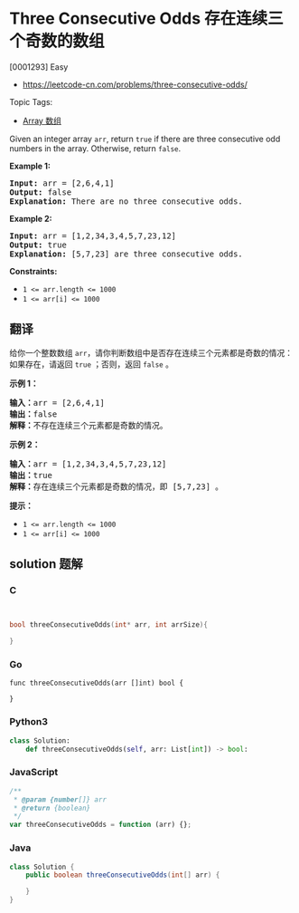# Three Consecutive Odds 存在连续三个奇数的数组

[0001293] Easy

- https://leetcode-cn.com/problems/three-consecutive-odds/

Topic Tags:

- [Array 数组](https://leetcode-cn.com/tag/array/)

Given an integer array `arr`, return `true` if there are three consecutive odd numbers in the array. Otherwise, return `false`.

**Example 1:**

<pre><strong>Input:</strong> arr = [2,6,4,1]
<strong>Output:</strong> false
<b>Explanation:</b> There are no three consecutive odds.
</pre>

**Example 2:**

<pre><strong>Input:</strong> arr = [1,2,34,3,4,5,7,23,12]
<strong>Output:</strong> true
<b>Explanation:</b> [5,7,23] are three consecutive odds.
</pre>

**Constraints:**

- `1 <= arr.length <= 1000`
- `1 <= arr[i] <= 1000`

## 翻译

给你一个整数数组 `arr`，请你判断数组中是否存在连续三个元素都是奇数的情况：如果存在，请返回 `true` ；否则，返回 `false` 。

**示例 1：**

<pre><strong>输入：</strong>arr = [2,6,4,1]
<strong>输出：</strong>false
<strong>解释：</strong>不存在连续三个元素都是奇数的情况。
</pre>

**示例 2：**

<pre><strong>输入：</strong>arr = [1,2,34,3,4,5,7,23,12]
<strong>输出：</strong>true
<strong>解释：</strong>存在连续三个元素都是奇数的情况，即 [5,7,23] 。
</pre>

**提示：**

- `1 <= arr.length <= 1000`
- `1 <= arr[i] <= 1000`

## solution 题解

### C

```c


bool threeConsecutiveOdds(int* arr, int arrSize){

}
```

### Go

```golang
func threeConsecutiveOdds(arr []int) bool {

}
```

### Python3

```python
class Solution:
    def threeConsecutiveOdds(self, arr: List[int]) -> bool:
```

### JavaScript

```javascript
/**
 * @param {number[]} arr
 * @return {boolean}
 */
var threeConsecutiveOdds = function (arr) {};
```

### Java

```java
class Solution {
    public boolean threeConsecutiveOdds(int[] arr) {

    }
}
```
